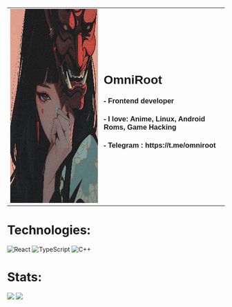 <table style="font-family: sans-serif">
  <tr>
    <td>
      <img src="avatar.webp" alt="IMG_1094" width="450" height="450" />
    </td>
    <td>
                             
<h1>OmniRoot</h1>  
<h3>- Frontend developer</h3>
<h3>- I love: Anime, Linux, Android Roms, Game Hacking</h3>
<h3>- Telegram : https://t.me/omniroot</h3>
    </td>
  </tr>
</table>

<h1>Technologies:</h1>

![React](https://img.shields.io/badge/react-%2320232a.svg?style=for-the-badge&logo=react&logoColor=%2361DAFB) 
![TypeScript](https://img.shields.io/badge/typescript-%23007ACC.svg?style=for-the-badge&logo=typescript&logoColor=white) 
![C++](https://img.shields.io/badge/c++-%2300599C.svg?style=for-the-badge&logo=c%2B%2B&logoColor=white) 
<h1>Stats:</h1>

![](https://github-readme-stats.vercel.app/api?username=omniroot&theme=apprentice&hide_border=true&include_all_commits=false&count_private=false)
![](https://github-readme-streak-stats.herokuapp.com/?user=omniroot&theme=apprentice&hide_border=true)

